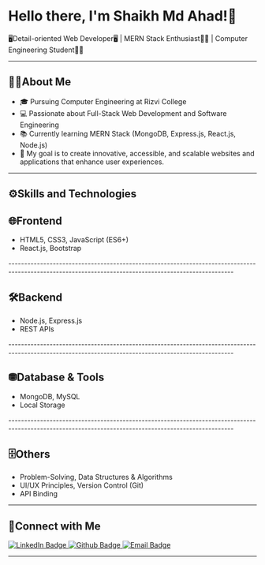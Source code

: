 <h1>Hello there, I'm Shaikh Md Ahad!👋</h1>
🖥Detail-oriented Web Developer🖥 | MERN Stack Enthusiast👨‍💻 | Computer Engineering Student👨‍🎓
<hr>
<h2>🧑‍💼About Me</h2>
<ul>
  <li>🎓 Pursuing Computer Engineering at Rizvi College</li>
  <li>💻 Passionate about Full-Stack Web Development and Software Engineering</li>
  <li>📚 Currently learning MERN Stack (MongoDB, Express.js, React.js, Node.js)</li>
  <li>🎯 My goal is to create innovative, accessible, and scalable websites and applications that enhance user experiences.</li>
</ul>
<hr>
<h2>⚙️Skills and Technologies </h2>
<h2>🌐Frontend</h2>
<ul>
  <li>HTML5, CSS3, JavaScript (ES6+)</li>
  <li>React.js, Bootstrap</li>
</ul>-----------------------------------------------------------------------------------------------------------------------------------------------------
<h2>🛠Backend</h2>
<ul>
  <li>Node.js, Express.js</li>
  <li>REST APIs</li>
</ul>-----------------------------------------------------------------------------------------------------------------------------------------------------
<h2>⛃Database & Tools</h2>
<ul>
  <li>MongoDB, MySQL</li>
  <li>Local Storage</li>
</ul>-----------------------------------------------------------------------------------------------------------------------------------------------------
<h2>🗄️Others</h2>
<ul>
  <li>Problem-Solving, Data Structures & Algorithms</li>
  <li>UI/UX Principles, Version Control (Git)</li>
  <li>API Binding</li>
</ul>
<hr>
<h2>📧Connect with Me</h2>
<div id="badges">
  <a href="https://linkedin.com/in/ahaddev">
    <img src="https://img.shields.io/badge/LINKEDIN-blue?style=for-the-badge&logo=linkedin&logoColor=white" alt="LinkedIn Badge"/>
  </a>
  <a href="https://github.com/Skahad">
    <img src="https://img.shields.io/badge/GITHUB-black?style=for-the-badge&logo=github&logoColor=white" alt="Github Badge"/>
  </a>
  <a href="mailto:sahad3889@gmail.com">
    <img src="https://img.shields.io/badge/EMAIL-orange?style=for-the-badge&logo=gmail&logoColor=red" alt="Email Badge"/>
  </a>
</div><hr>


